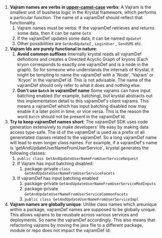 1. **Vajram names are verbs in [upper-camel-case](https://en.wikipedia.org/wiki/Camel_case) verbs**: A Vajram is the smallest unit of business logic in the Krystal framework, which performs a particular function. The name of a vajramDef should reflect that functionality.
    1. Vajram names must be verbs: If the vajramDef retrieves and returns some data, then it can be name `GetX`
    2. If the vajramDef updates some data, it can be named `UpdateY`
    3. Other possibilities are `GetAndUpdateZ` , `LoginUser` , `SendSMS` etc.
2. **Vajram Ids are purely functional in nature**:
    1. **Avoid common suffixes** Internally krystal reads all vajramDef definitions and creates a Directed Acyclic Graph of kryons (Each kryon corresponds to exactly one vajramDef and is a node in the graph). So for someone who understands the internals of Krystal, it might be tempting to name the vajramDef with a 'Node', 'Vajram' or 'Kryon' in the vajramDef id. This is not advisable. The name of the vajramDef should only refer to what it does and nothing else.
    2. **Don't use `Batch` in vajramDef name** Some vajrams can have input batching enabled (for example, batching), but krystal abstracts out this implementation detail to this vajramDef's client vajrams. This means a vajramDef which has input batching disabled now may enable it a later point in time, or vice versa. This is the reason the word `Batch` should not be present in the vajramDef Id.
3. **Try to keep vajramDef names short**: The vajramDef SDK uses code generation extensively to make developers' life easy by making data access type-safe. The id of the vajramDef is used as a prefix of all generetated classes related to the vajramDef. So a long vajramDef name will lead to even longer class names. For example, if a vajramDef's name is 'getAndUpdateUserNameFromUserService`, krystal generates the following classes:
    1. `public class GetAndUpdateUserNameFromUserServiceRequest`
    2. If Vajram has input batching disabled:
        1. package-private `class GetAndUpdateUserNameFromUserServiceFacets`
    3. If vajramDef has input batching enabled
        1. package-private `GetAndUpdateUserNameFromUserServiceModInputs`
        2. package-private `GetAndUpdateUserNameFromUserServiceCommonFacets`
        3. `public class GetAndUpdateUserNameFromUserServiceImpl`
4. **Vajram names are globally unique**: Unlike class names which areunique within a package, vajramDef names are supposed to be globally unique. This allows vajrams to be reusbale across various services and deployments. So name the vajramDef accordingly. This also means that refactoring vajrams by moving the java file to a different package, module or repo does not impact the vajramDef Id.